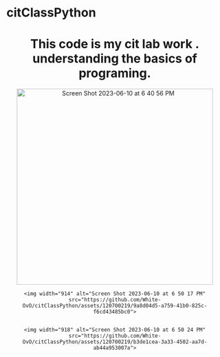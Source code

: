 # citClassPython

<div align="center">
	<h1>This code is my cit lab work .
understanding the basics of programing.
</h1>
<img width="456" alt="Screen Shot 2023-06-10 at 6 40 56 PM" src="https://github.com/White-OvO/citClassPython/assets/120700219/fda00764-932b-4c1b-844d-e80e28bde7cd">

	
	<img width="914" alt="Screen Shot 2023-06-10 at 6 50 17 PM" src="https://github.com/White-OvO/citClassPython/assets/120700219/9a8d04d5-a759-41b0-825c-f6cd43485bc0">

	
	<img width="918" alt="Screen Shot 2023-06-10 at 6 50 24 PM" src="https://github.com/White-OvO/citClassPython/assets/120700219/b3de1cea-3a33-4502-aa7d-ab44a953007a">

